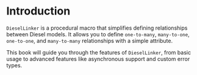 # Introduction

`DieselLinker` is a procedural macro that simplifies defining relationships between Diesel models. It allows you to define `one-to-many`, `many-to-one`, `one-to-one`, and `many-to-many` relationships with a simple attribute.

This book will guide you through the features of `DieselLinker`, from basic usage to advanced features like asynchronous support and custom error types.
